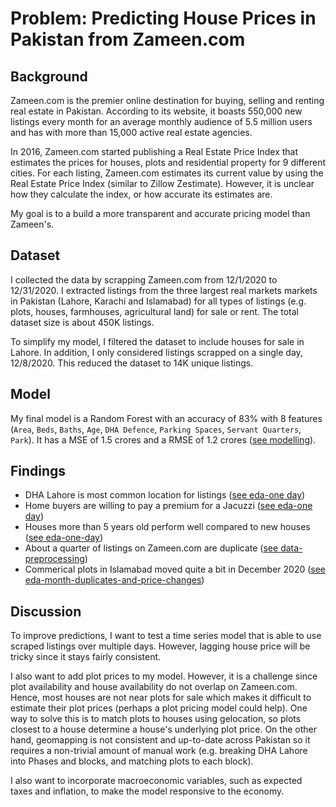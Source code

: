 # Problem: Predicting House Prices in Pakistan from Zameen.com

## Background
Zameen.com is the premier online destination for buying, selling and renting real estate in Pakistan. According to its website, it boasts 550,000 new listings every month for an average monthly audience of 5.5 million users and has with more than 15,000 active real estate agencies. 

In 2016, Zameen.com started publishing a Real Estate Price Index that estimates the prices for houses, plots and residential property for 9 different cities. For each listing, Zameen.com estimates its current value by using the Real Estate Price Index (similar to Zillow Zestimate). However, it is unclear how they calculate the index, or how accurate its estimates are.

My goal is to a build a more transparent and accurate pricing model than Zameen's.


## Dataset
I collected the data by scrapping Zameen.com from 12/1/2020 to 12/31/2020. I extracted listings from the three largest real markets markets in Pakistan (Lahore, Karachi and Islamabad) for all types of listings (e.g. plots, houses, farmhouses, agricultural land) for sale or rent. The total dataset size is about 450K listings.

To simplify my model, I filtered the dataset to include houses for sale in Lahore. In addition, I only considered listings scrapped on a single day, 12/8/2020. This reduced the dataset to 14K unique listings.


## Model
My final model is a Random Forest with an accuracy of 83% with 8 features (`Area`, `Beds`, `Baths`, `Age`, `DHA Defence`, `Parking Spaces`, `Servant Quarters`, `Park`). It has a MSE of 1.5 crores and a RMSE of 1.2 crores ([see modelling](modelling.ipynb)).


## Findings
* DHA Lahore is most common location for listings ([see eda-one day](eda-day.ipynb))
* Home buyers are willing to pay a premium for a Jacuzzi ([see eda-one day](eda-day.ipynb))
* Houses more than 5 years old perform well compared to new houses ([see eda-one-day](eda-day.ipynb))
* About a quarter of listings on Zameen.com are duplicate ([see data-preprocessing](data_preprocessing.ipynb))
* Commerical plots in Islamabad moved quite a bit in December 2020 ([see eda-month-duplicates-and-price-changes](eda-month-duplicates-and-price-changes.ipynb))


## Discussion
To improve predictions, I want to test a time series model that is able to use scraped listings over multiple days. However, lagging house price will be tricky since it stays fairly consistent.

I also want to add plot prices to my model. However, it is a challenge since plot availability and house availability do not overlap on Zameen.com. Hence, most houses are not near plots for sale which makes it difficult to estimate their plot prices (perhaps a plot pricing model could help). One way to solve this is to match plots to houses using gelocation, so plots closest to a house determine a house's underlying plot price. On the other hand, geomapping is not consistent and up-to-date across Pakistan so it requires a non-trivial amount of manual work (e.g. breaking DHA Lahore into Phases and blocks, and matching plots to each block).

I also want to incorporate macroeconomic variables, such as expected taxes and inflation, to make the model responsive to the economy.